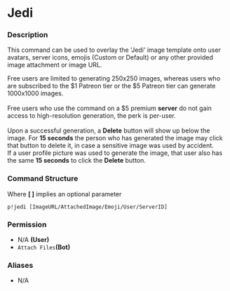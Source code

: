 # Jedi

### Description

This command can be used to overlay the 'Jedi' image template onto user avatars, server icons, emojis (Custom or Default) or any other provided image attachment or image URL.

Free users are limited to generating 250x250 images, whereas users who are subscribed to the $1 Patreon tier or the $5 Patreon tier can generate 1000x1000 images.\
\
Free users who use the command on a $5 premium **server** do not gain access to high-resolution generation, the perk is per-user.\
\
Upon a successful generation, a **Delete** button will show up below the image. For **15 seconds** the person who has generated the image may click that button to delete it, in case a sensitive image was used by accident.\
If a user profile picture was used to generate the image, that user also has the same **15 seconds** to click the **Delete** button.

### Command Structure

Where **\[ ]** implies an optional parameter

```
p!jedi [ImageURL/AttachedImage/Emoji/User/ServerID]
```

### **Permission**

* N/A **(User)**
* `Attach Files`**(Bot)**

### Aliases

* N/A

